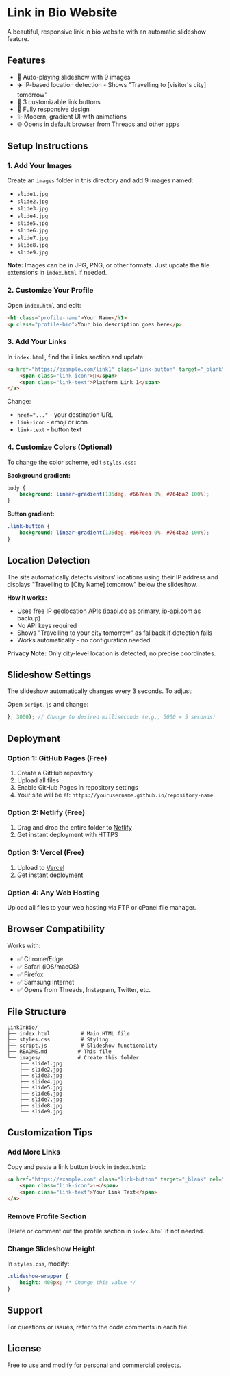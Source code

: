 # Link in Bio Website

A beautiful, responsive link in bio website with an automatic slideshow feature.

## Features

- 📸 Auto-playing slideshow with 9 images
- ✈️ IP-based location detection - Shows "Travelling to [visitor's city] tomorrow"
- 🔗 3 customizable link buttons
- 📱 Fully responsive design
- ✨ Modern, gradient UI with animations
- 🌐 Opens in default browser from Threads and other apps

## Setup Instructions

### 1. Add Your Images

Create an `images` folder in this directory and add 9 images named:
- `slide1.jpg`
- `slide2.jpg`
- `slide3.jpg`
- `slide4.jpg`
- `slide5.jpg`
- `slide6.jpg`
- `slide7.jpg`
- `slide8.jpg`
- `slide9.jpg`

**Note:** Images can be in JPG, PNG, or other formats. Just update the file extensions in `index.html` if needed.

### 2. Customize Your Profile

Open `index.html` and edit:
```html
<h1 class="profile-name">Your Name</h1>
<p class="profile-bio">Your bio description goes here</p>
```

### 3. Add Your Links

In `index.html`, find the  i links section and update:
```html
<a href="https://example.com/link1" class="link-button" target="_blank" rel="noopener noreferrer">
    <span class="link-icon">🔗</span>
    <span class="link-text">Platform Link 1</span>
</a>
```

Change:
- `href="..."` - your destination URL
- `link-icon` - emoji or icon
- `link-text` - button text

### 4. Customize Colors (Optional)

To change the color scheme, edit `styles.css`:

**Background gradient:**
```css
body {
    background: linear-gradient(135deg, #667eea 0%, #764ba2 100%);
}
```

**Button gradient:**
```css
.link-button {
    background: linear-gradient(135deg, #667eea 0%, #764ba2 100%);
}
```

## Location Detection

The site automatically detects visitors' locations using their IP address and displays "Travelling to [City Name] tomorrow" below the slideshow.

**How it works:**
- Uses free IP geolocation APIs (ipapi.co as primary, ip-api.com as backup)
- No API keys required
- Shows "Travelling to your city tomorrow" as fallback if detection fails
- Works automatically - no configuration needed

**Privacy Note:** Only city-level location is detected, no precise coordinates.

## Slideshow Settings

The slideshow automatically changes every 3 seconds. To adjust:

Open `script.js` and change:
```javascript
}, 3000); // Change to desired milliseconds (e.g., 5000 = 5 seconds)
```

## Deployment

### Option 1: GitHub Pages (Free)
1. Create a GitHub repository
2. Upload all files
3. Enable GitHub Pages in repository settings
4. Your site will be at: `https://yourusername.github.io/repository-name`

### Option 2: Netlify (Free)
1. Drag and drop the entire folder to [Netlify](https://netlify.com)
2. Get instant deployment with HTTPS

### Option 3: Vercel (Free)
1. Upload to [Vercel](https://vercel.com)
2. Get instant deployment

### Option 4: Any Web Hosting
Upload all files to your web hosting via FTP or cPanel file manager.

## Browser Compatibility

Works with:
- ✅ Chrome/Edge
- ✅ Safari (iOS/macOS)
- ✅ Firefox
- ✅ Samsung Internet
- ✅ Opens from Threads, Instagram, Twitter, etc.

## File Structure

```
LinkInBio/
├── index.html          # Main HTML file
├── styles.css          # Styling
├── script.js           # Slideshow functionality
├── README.md          # This file
└── images/            # Create this folder
    ├── slide1.jpg
    ├── slide2.jpg
    ├── slide3.jpg
    ├── slide4.jpg
    ├── slide5.jpg
    ├── slide6.jpg
    ├── slide7.jpg
    ├── slide8.jpg
    └── slide9.jpg
```

## Customization Tips

### Add More Links
Copy and paste a link button block in `index.html`:
```html
<a href="https://example.com" class="link-button" target="_blank" rel="noopener noreferrer">
    <span class="link-icon">✨</span>
    <span class="link-text">Your Link Text</span>
</a>
```

### Remove Profile Section
Delete or comment out the profile section in `index.html` if not needed.

### Change Slideshow Height
In `styles.css`, modify:
```css
.slideshow-wrapper {
    height: 400px; /* Change this value */
}
```

## Support

For questions or issues, refer to the code comments in each file.

## License

Free to use and modify for personal and commercial projects.

